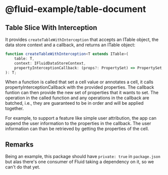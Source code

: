 # @fluid-example/table-document

## Table Slice With Interception

It provides `createTableWithInterception` that accepts an ITable object, the data store context and a callback, and returns an ITable object:

```typescript
function createTableWithInterception<T extends ITable>(
	table: T,
	context: IFluidDataStoreContext,
	propertyInterceptionCallback: (props?: PropertySet) => PropertySet,
): T;
```

When a function is called that set a cell value or annotates a cell, it calls propertyInterceptionCallback with the provided properties. The callback funtion can then provide the new set of properties that it wants to set. The operation in the called function and any operations in the callback are batched, i.e., they are guaranteed to be in order and will be applied together.

For example, to support a feature like simple user attribution, the app can append the user information to the properties in the callback. The user information can than be retrieved by getting the properties of the cell.

## Remarks

Being an example, this package should have `private: true` in `package.json` but alas there's one consumer of Fluid
taking a dependency on it, so we can't do that yet.
